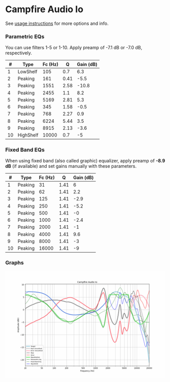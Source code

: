 # Campfire Audio Io
See [usage instructions](https://github.com/jaakkopasanen/AutoEq#usage) for more options and info.

### Parametric EQs
You can use filters 1-5 or 1-10. Apply preamp of -7.1 dB or -7.0 dB, respectively.

|   # | Type      |   Fc (Hz) |    Q |   Gain (dB) |
|-----|-----------|-----------|------|-------------|
|   1 | LowShelf  |       105 | 0.7  |         6.3 |
|   2 | Peaking   |       161 | 0.41 |        -5.5 |
|   3 | Peaking   |      1551 | 2.58 |       -10.8 |
|   4 | Peaking   |      2455 | 1.1  |         8.2 |
|   5 | Peaking   |      5169 | 2.81 |         5.3 |
|   6 | Peaking   |       345 | 1.58 |        -0.5 |
|   7 | Peaking   |       768 | 2.27 |         0.9 |
|   8 | Peaking   |      6224 | 5.44 |         3.5 |
|   9 | Peaking   |      8915 | 2.13 |        -3.6 |
|  10 | HighShelf |     10000 | 0.7  |        -5   |

### Fixed Band EQs
When using fixed band (also called graphic) equalizer, apply preamp of **-8.9 dB** (if available) and set gains manually with these parameters.

|   # | Type    |   Fc (Hz) |    Q |   Gain (dB) |
|-----|---------|-----------|------|-------------|
|   1 | Peaking |        31 | 1.41 |         6   |
|   2 | Peaking |        62 | 1.41 |         2.2 |
|   3 | Peaking |       125 | 1.41 |        -2.9 |
|   4 | Peaking |       250 | 1.41 |        -5.2 |
|   5 | Peaking |       500 | 1.41 |        -0   |
|   6 | Peaking |      1000 | 1.41 |        -2.4 |
|   7 | Peaking |      2000 | 1.41 |        -1   |
|   8 | Peaking |      4000 | 1.41 |         9.6 |
|   9 | Peaking |      8000 | 1.41 |        -3   |
|  10 | Peaking |     16000 | 1.41 |        -9   |

### Graphs
![](./Campfire%20Audio%20Io.png)
